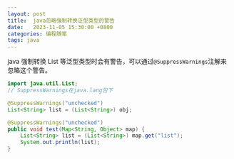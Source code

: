 ```yaml
---
layout: post
title:  java忽略强制转换泛型类型的警告
date:   2023-11-05 15:30:00 +0800
categories: 编程随笔
tags: java
---
```


java 强制转换 List 等泛型类型时会有警告，可以通过`@SuppressWarnings`注解来忽略这个警告。

```java
import java.util.List;
// SuppressWarnings在java.lang包下

@SuppressWarnings("unchecked")
List<String> list = (List<String>) obj;

@SuppressWarnings("unchecked")
public void test(Map<String, Object> map) {
    List<String> list = (List<String>) map.get("list");
    System.out.println(list);
}
```
